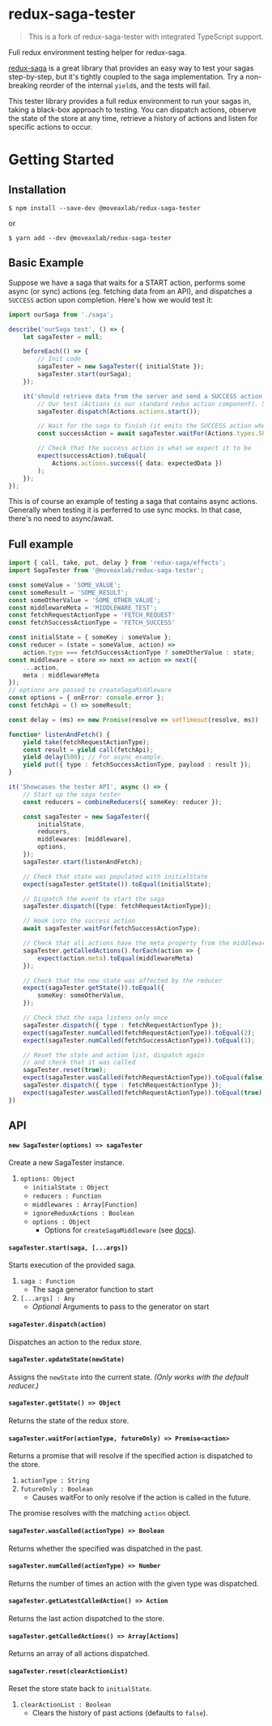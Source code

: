 # redux-saga-tester

> This is a fork of redux-saga-tester with integrated TypeScript support.

Full redux environment testing helper for redux-saga.

[redux-saga](https://github.com/yelouafi/redux-saga/) is a great library that provides an easy way
to test your sagas step-by-step, but it's tightly coupled to the saga implementation.
Try a non-breaking reorder of the internal `yield`s, and the tests will fail.

This tester library provides a full redux environment to run your sagas in,
taking a black-box approach to testing.
You can dispatch actions, observe the state of the store at any time,
retrieve a history of actions and listen for specific actions to occur.

# Getting Started

## Installation

```
$ npm install --save-dev @moveaxlab/redux-saga-tester
```

or

```
$ yarn add --dev @moveaxlab/redux-saga-tester
```

## Basic Example

Suppose we have a saga that waits for a START action, performs some async (or sync) actions (eg. fetching data from an API),
and dispatches a `SUCCESS` action upon completion. Here's how we would test it:

```typescript
import ourSaga from './saga';

describe('ourSaga test', () => {
    let sagaTester = null;

    beforeEach(() => {
        // Init code
        sagaTester = new SagaTester({ initialState });
        sagaTester.start(ourSaga);
    });

    it('should retrieve data from the server and send a SUCCESS action', async () => {
        // Our test (Actions is our standard redux action component). Start the saga with the START action
        sagaTester.dispatch(Actions.actions.start());

        // Wait for the saga to finish (it emits the SUCCESS action when its done)
        const successAction = await sagaTester.waitFor(Actions.types.SUCCESS);

        // Check that the success action is what we expect it to be
        expect(successAction).toEqual(
            Actions.actions.success({ data: expectedData })
        );
    });
});
```

This is of course an example of testing a saga that contains async actions. Generally when testing it is perferred to use sync mocks. In that case, there's no need to async/await.

## Full example

```typescript
import { call, take, put, delay } from 'redux-saga/effects';
import SagaTester from '@moveaxlab/redux-saga-tester';

const someValue = 'SOME_VALUE';
const someResult = 'SOME_RESULT';
const someOtherValue = 'SOME_OTHER_VALUE';
const middlewareMeta = 'MIDDLEWARE_TEST';
const fetchRequestActionType = 'FETCH_REQUEST'
const fetchSuccessActionType = 'FETCH_SUCCESS'

const initialState = { someKey : someValue };
const reducer = (state = someValue, action) =>
    action.type === fetchSuccessActionType ? someOtherValue : state;
const middleware = store => next => action => next({
    ...action,
    meta : middlewareMeta
});
// options are passed to createSagaMiddleware
const options = { onError: console.error };
const fetchApi = () => someResult;

const delay = (ms) => new Promise(resolve => setTimeout(resolve, ms))

function* listenAndFetch() {
    yield take(fetchRequestActionType);
    const result = yield call(fetchApi);
    yield delay(500); // For async example.
    yield put({ type : fetchSuccessActionType, payload : result });
}

it('Showcases the tester API', async () => {
    // Start up the saga tester
    const reducers = combineReducers({ someKey: reducer });

    const sagaTester = new SagaTester({
        initialState,
        reducers,
        middlewares: [middleware],
        options,
    });
    sagaTester.start(listenAndFetch);

    // Check that state was populated with initialState
    expect(sagaTester.getState()).toEqual(initialState);

    // Dispatch the event to start the saga
    sagaTester.dispatch({type: fetchRequestActionType});

    // Hook into the success action
    await sagaTester.waitFor(fetchSuccessActionType);

    // Check that all actions have the meta property from the middleware
    sagaTester.getCalledActions().forEach(action => {
        expect(action.meta).toEqual(middlewareMeta)
    });

    // Check that the new state was affected by the reducer
    expect(sagaTester.getState()).toEqual({
        someKey: someOtherValue,
    });

    // Check that the saga listens only once
    sagaTester.dispatch({ type : fetchRequestActionType });
    expect(sagaTester.numCalled(fetchRequestActionType)).toEqual(2);
    expect(sagaTester.numCalled(fetchSuccessActionType)).toEqual(1);

    // Reset the state and action list, dispatch again
    // and check that it was called
    sagaTester.reset(true);
    expect(sagaTester.wasCalled(fetchRequestActionType)).toEqual(false);
    sagaTester.dispatch({ type : fetchRequestActionType });
    expect(sagaTester.wasCalled(fetchRequestActionType)).toEqual(true);
})
```

## API

#### `new SagaTester(options) => sagaTester`

Create a new SagaTester instance.

1. `options: Object`
   * `initialState : Object`
   * `reducers : Function`
   * `middlewares : Array[Function]`
   * `ignoreReduxActions : Boolean`
   * `options : Object`
     * Options for `createSagaMiddleware`
       (see [docs](https://github.com/redux-saga/redux-saga/tree/master/docs/api#createsagamiddlewareoptions)).

#### `sagaTester.start(saga, [...args])`
Starts execution of the provided saga.

1. `saga : Function`
    * The saga generator function to start
2. `[...args] : Any`
    * *Optional* Arguments to pass to the generator on start

#### `sagaTester.dispatch(action)`

Dispatches an action to the redux store.

#### `sagaTester.updateState(newState)`

Assigns the `newState` into the current state.
_(Only works with the default reducer.)_

#### `sagaTester.getState() => Object`

Returns the state of the redux store.

#### `sagaTester.waitFor(actionType, futureOnly) => Promise<action>`

Returns a promise that will resolve if the specified action is dispatched to the store.

1. `actionType : String`
2. `futureOnly : Boolean`
   * Causes waitFor to only resolve if the action is called in the future.

The promise resolves with the matching `action` object.

#### `sagaTester.wasCalled(actionType) => Boolean`

Returns whether the specified was dispatched in the past.

#### `sagaTester.numCalled(actionType) => Number`

Returns the number of times an action with the given type was dispatched.

#### `sagaTester.getLatestCalledAction() => Action`

Returns the last action dispatched to the store.

#### `sagaTester.getCalledActions() => Array[Actions]`

Returns an array of all actions dispatched.

#### `sagaTester.reset(clearActionList)`

Reset the store state back to `initialState`.

1. `clearActionList : Boolean`
   * Clears the history of past actions (defaults to `false`).
